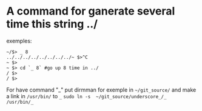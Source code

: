 # A command for ganerate several time this string ../

exemples:

```
~/$> _ 8
../../../../../../../../~ $>^C
~ $>
~ $> cd `_ 8` #go up 8 time in ../
/ $> 
/ $> 
```

For have command   "_"
put dirmman for exemple in `~/git_source/`
and make a link in `/usr/bin/` to `_` 
`sudo ln -s  ~/git_source/underscore_/_  /usr/bin/_`